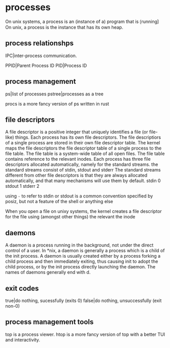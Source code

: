# processes

On unix systems, a process is an (instance of a) program that is ⟮running⟯
On unix, a process is the instance that has its own heap.

## process relationshps

IPC|inter-process communication.

PPID|Parent Process ID
PID|Process ID


## process management

ps|list of processes
pstree|processes as a tree

procs is a more fancy version of ps written in rust

## file descriptors

A file descriptor is a positive integer that uniquely identifies a file (or file-like) things.
Each process has its own file descriptors.
The file descriptiors of a single process are stored in their own file descriptor table.
The kernel maps the file descriptors the file descriptor table of a single process to the file table.
The file table is a system-wide table of all open files.
The file table contains reference to the relevant inodes.
Each process has three file descriptors allocated automatically, namely for the standard streams.
the standard streams consist of stdin, stdout and stderr
The standard streams different from other file descriptors is that they are always allocated automatically, and that many mechanisms will use them by default.
stdin   0
stdout   1
stderr   2

using `-` to refer to stdin or stdout is a common convention specified by posiz, but not a feature of the shell or anything else

When you open a file on unixy systems, the kernel creates a file descriptor for the file using (amongst other things) the relevant the inode

## daemons

A daemon is a process running in the background, not under the direct control of a user.
In *nix, a daemon is generally a process which is a child of the init process.
A daemon is usually created either by a process forking a child process and then immediately exiting, thus causing init to adopt the child process, or by the init process directly launching the daemon. 
The names of daemons generally end with d.

## exit codes

true|do nothing, sucessfully (exits 0)
false|do nothing, unsuccessfully (exit non-0)

## process management tools

top is a process viewer.
htop is a more fancy version of top with a better TUI and interactivity.